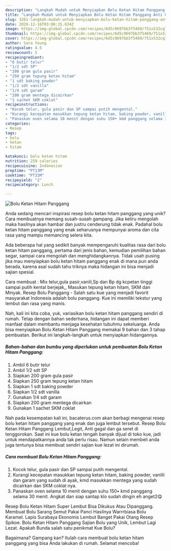 ```yaml
---
description: "Langkah Mudah untuk Menyiapkan Bolu Ketan Hitam Panggang Anti Gagal"
title: "Langkah Mudah untuk Menyiapkan Bolu Ketan Hitam Panggang Anti Gagal"
slug: 3261-langkah-mudah-untuk-menyiapkan-bolu-ketan-hitam-panggang-anti-gagal
date: 2020-12-16T03:08:15.634Z
image: https://img-global.cpcdn.com/recipes/6d5c9697bb3f5469/751x532cq70/bolu-ketan-hitam-panggang-foto-resep-utama.jpg
thumbnail: https://img-global.cpcdn.com/recipes/6d5c9697bb3f5469/751x532cq70/bolu-ketan-hitam-panggang-foto-resep-utama.jpg
cover: https://img-global.cpcdn.com/recipes/6d5c9697bb3f5469/751x532cq70/bolu-ketan-hitam-panggang-foto-resep-utama.jpg
author: Sara Young
ratingvalue: 4.5
reviewcount: 5
recipeingredient:
- "6 butir telur"
- "1/2 sdt SP"
- "200 gram gula pasir"
- "250 gram tepung ketan hitam"
- "1 sdt baking powder"
- "1/2 sdt vanilla"
- "1/4 sdt garam"
- "200 gram mentega dicairkan"
- "1 sachet SKM coklat"
recipeinstructions:
- "Kocok telur, gula pasir dan SP sampai putih mengental."
- "Kurangi kecepatan masukkan tepung ketan hitam, baking powder, vanilli dan garam yang sudah di ayak, kmd masukkan mentega yang sudah dicairkan dan SKM coklat nya."
- "Panaskan oven selama 10 menit dengan suhu 150• kmd panggang selama 30 menit. Angkat dan siap santap klo sudah dingin eh anget2😋"
categories:
- Resep
tags:
- bolu
- ketan
- hitam

katakunci: bolu ketan hitam 
nutrition: 259 calories
recipecuisine: Indonesian
preptime: "PT13M"
cooktime: "PT33M"
recipeyield: "2"
recipecategory: Lunch

---
```



![Bolu Ketan Hitam Panggang](https://img-global.cpcdn.com/recipes/6d5c9697bb3f5469/751x532cq70/bolu-ketan-hitam-panggang-foto-resep-utama.jpg)

Anda sedang mencari inspirasi resep bolu ketan hitam panggang yang unik? Cara membuatnya memang susah-susah gampang. Jika keliru mengolah maka hasilnya akan hambar dan justru cenderung tidak enak. Padahal bolu ketan hitam panggang yang enak seharusnya mempunyai aroma dan cita rasa yang mampu memancing selera kita.

Ada beberapa hal yang sedikit banyak mempengaruhi kualitas rasa dari bolu ketan hitam panggang, pertama dari jenis bahan, kemudian pemilihan bahan segar, sampai cara mengolah dan menghidangkannya. Tidak usah pusing jika mau menyiapkan bolu ketan hitam panggang enak di mana pun anda berada, karena asal sudah tahu triknya maka hidangan ini bisa menjadi sajian spesial.

Cara membuat : Mix telur,gula pasir,vanili,Sp dan Bp dg kcpetan tinggi sampai putih kental berjejak,, Masukan tepung ketan hitam, SKM dan Minyak. Resep Bolu Panggang - Salah satu kue yang menjadi favorit masyarakat Indonesia adalah bolu panggang. Kue ini memiliki tekstur yang lembut dan rasa yang manis.


Nah, kali ini kita coba, yuk, variasikan bolu ketan hitam panggang sendiri di rumah. Tetap dengan bahan sederhana, hidangan ini dapat memberi manfaat dalam membantu menjaga kesehatan tubuhmu sekeluarga. Anda bisa menyiapkan Bolu Ketan Hitam Panggang memakai 9 bahan dan 3 tahap pembuatan. Berikut ini langkah-langkah untuk menyiapkan hidangannya.

<!--inarticleads1-->

##### Bahan-bahan dan bumbu yang diperlukan untuk pembuatan Bolu Ketan Hitam Panggang:

1. Ambil 6 butir telur
1. Ambil 1/2 sdt SP
1. Siapkan 200 gram gula pasir
1. Siapkan 250 gram tepung ketan hitam
1. Siapkan 1 sdt baking powder
1. Siapkan 1/2 sdt vanilla
1. Gunakan 1/4 sdt garam
1. Siapkan 200 gram mentega dicairkan
1. Gunakan 1 sachet SKM coklat


Nah pada kesempatan kali ini, bacaterus.com akan berbagi mengenai resep bolu ketan hitam panggang yang enak dan juga lembut tersebut. Resep Bolu Ketan Hitam Panggang Lembut,Legit, Anti gagal dan ga seret di tenggorokan. Saat ini kue bolu ketan tengah banyak dijual di toko kue, jadi untuk mendapatkannya anda tak perlu risau. Namun selain membeli anda juga tentunya bisa membuat sendiri sajian kue lezat ini dirumah. 

<!--inarticleads2-->

##### Cara membuat Bolu Ketan Hitam Panggang:

1. Kocok telur, gula pasir dan SP sampai putih mengental.
1. Kurangi kecepatan masukkan tepung ketan hitam, baking powder, vanilli dan garam yang sudah di ayak, kmd masukkan mentega yang sudah dicairkan dan SKM coklat nya.
1. Panaskan oven selama 10 menit dengan suhu 150• kmd panggang selama 30 menit. Angkat dan siap santap klo sudah dingin eh anget2😋


Resep Bolu Ketan Hitam Super Lembut Bisa Dikukus Atau Dipanggang. Membuat Bolu Sarang Semut Pakai Panci Hasilnya Warrrbiasa Bolu Karamel. Lapis Surabaya Ekonomis Lembut Banget Pakai Otang Resep Spikoe. Bolu Ketan Hitam Panggang Sajian Bolu yang Unik, Lembut Lagi Lezat. Apakah Bunda salah satu penikmat Kue Bolu? 

Bagaimana? Gampang kan? Itulah cara membuat bolu ketan hitam panggang yang bisa Anda lakukan di rumah. Selamat mencoba!
